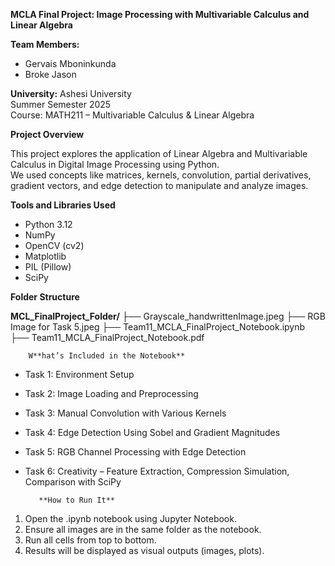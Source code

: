 **MCLA Final Project: Image Processing with Multivariable Calculus and Linear Algebra**

**Team Members:**

* Gervais Mboninkunda
* Broke Jason

**University:**
Ashesi University  
Summer Semester 2025  
Course: MATH211 – Multivariable Calculus \& Linear Algebra



**Project Overview**

This project explores the application of Linear Algebra and Multivariable Calculus in Digital Image Processing using Python.  
We used concepts like matrices, kernels, convolution, partial derivatives, gradient vectors, and edge detection to manipulate and analyze images.



**Tools and Libraries Used**

* Python 3.12
* NumPy
* OpenCV (cv2)
* Matplotlib
* PIL (Pillow)
* SciPy



**Folder Structure**


**MCL\_FinalProject\_Folder/**
├── Grayscale\_handwrittenImage.jpeg
├── RGB Image for Task 5.jpeg
├── Team11\_MCLA\_FinalProject\_Notebook.ipynb
├── Team11\_MCLA\_FinalProject\_Notebook.pdf

        W**hat’s Included in the Notebook**
- Task 1: Environment Setup
- Task 2: Image Loading and Preprocessing
- Task 3: Manual Convolution with Various Kernels
- Task 4: Edge Detection Using Sobel and Gradient Magnitudes
- Task 5: RGB Channel Processing with Edge Detection
- Task 6: Creativity – Feature Extraction, Compression Simulation, Comparison with SciPy

         **How to Run It**
1. Open the .ipynb notebook using Jupyter Notebook.
2. Ensure all images are in the same folder as the notebook.
3. Run all cells from top to bottom.
4. Results will be displayed as visual outputs (images, plots).











